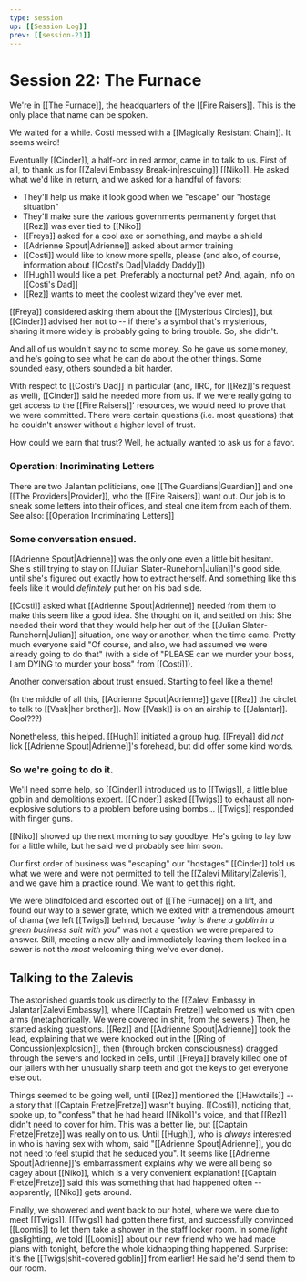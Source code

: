 ```yaml
---
type: session
up: [[Session Log]]
prev: [[session-21]]
---
```


# Session 22: The Furnace
We're in [[The Furnace]], the headquarters of the [[Fire Raisers]]. This is the only place that name can be spoken.

We waited for a while. Costi messed with a [[Magically Resistant Chain]]. It seems weird!

Eventually [[Cinder]], a half-orc in red armor, came in to talk to us. First of all, to thank us for [[Zalevi Embassy Break-in|rescuing]] [[Niko]]. He asked what we'd like in return, and we asked for a handful of favors:

* They'll help us make it look good when we "escape" our "hostage situation"
* They'll make sure the various governments permanently forget that [[Rez]] was ever tied to [[Niko]]
* [[Freya]] asked for a cool axe or something, and maybe a shield
* [[Adrienne Spout|Adrienne]] asked about armor training
* [[Costi]] would like to know more spells, please (and also, of course, information about [[Costi's Dad|Vladdy Daddy]])
* [[Hugh]] would like a pet. Preferably a nocturnal pet? And, again, info on [[Costi's Dad]]
* [[Rez]] wants to meet the coolest wizard they've ever met. 

[[Freya]] considered asking them about the [[Mysterious Circles]], but [[Cinder]] advised her not to -- if there's a symbol that's mysterious, sharing it more widely is probably going to bring trouble. So, she didn't.

And all of us wouldn't say no to some money. So he gave us some money, and he's going to see what he can do about the other things. Some sounded easy, others sounded a bit harder.

With respect to [[Costi's Dad]] in particular (and, IIRC, for [[Rez]]'s request as well), [[Cinder]] said he needed more from us. If we were really going to get access to the [[Fire Raisers]]' resources, we would need to prove that we were committed. There were certain questions (i.e. most questions) that he couldn't answer without a higher level of trust.

How could we earn that trust? Well, he actually wanted to ask us for a favor.

### Operation: Incriminating Letters

There are two Jalantan politicians, one [[The Guardians|Guardian]] and one [[The Providers|Provider]], who the [[Fire Raisers]] want out. Our job is to sneak some letters into their offices, and steal one item from each of them. See also: [[Operation Incriminating Letters]]

### Some conversation ensued.

[[Adrienne Spout|Adrienne]] was the only one even a little bit hesitant. She's still trying to stay on [[Julian Slater-Runehorn|Julian]]'s good side, until she's figured out exactly how to extract herself. And something like this feels like it would *definitely* put her on his bad side.

[[Costi]] asked what [[Adrienne Spout|Adrienne]] needed from them to make this seem like a good idea. She thought on it, and settled on this: She needed their word that they would help her out of the [[Julian Slater-Runehorn|Julian]] situation, one way or another, when the time came. Pretty much everyone said "Of course, and also, we had assumed we were already going to do that" (with a side of "PLEASE can we murder your boss, I am DYING to murder your boss" from [[Costi]]). 

Another conversation about trust ensued. Starting to feel like a theme! 

(In the middle of all this, [[Adrienne Spout|Adrienne]] gave [[Rez]] the circlet to talk to [[Vask|her brother]]. Now [[Vask]] is on an airship to [[Jalantar]]. Cool???)

Nonetheless, this helped. [[Hugh]] initiated a group hug. [[Freya]] did *not* lick [[Adrienne Spout|Adrienne]]'s forehead, but did offer some kind words.

### So we're going to do it.

We'll need some help, so [[Cinder]] introduced us to [[Twigs]], a little blue goblin and demolitions expert. [[Cinder]] asked [[Twigs]] to exhaust all non-explosive solutions to a problem before using bombs... [[Twigs]] responded with finger guns. 

[[Niko]] showed up the next morning to say goodbye. He's going to lay low for a little while, but he said we'd probably see him soon.

Our first order of business was "escaping" our "hostages" [[Cinder]] told us what we were and were not permitted to tell the [[Zalevi Military|Zalevis]], and we gave him a practice round. We want to get this right.

We were blindfolded and escorted out of [[The Furnace]] on a lift, and found our way to a sewer grate, which we exited with a tremendous amount of drama (we left [[Twigs]] behind, because *"why is there a goblin in a green business suit with you"* was not a question we were prepared to answer. Still, meeting a new ally and immediately leaving them locked in a sewer is not the *most* welcoming thing we've ever done). 

## Talking to the Zalevis

The astonished guards took us directly to the [[Zalevi Embassy in Jalantar|Zalevi Embassy]], where [[Captain Fretze]] welcomed us with open arms (metaphorically. We were covered in shit, from the sewers.) Then, he started asking questions. [[Rez]] and [[Adrienne Spout|Adrienne]] took the lead, explaining that we were knocked out in the [[Ring of Concussion|explosion]], then (through broken consciousness) dragged through the sewers and locked in cells, until [[Freya]] bravely killed one of our jailers with her unusually sharp teeth and got the keys to get everyone else out. 

Things seemed to be going well, until [[Rez]] mentioned the [[Hawktails]] -- a story that [[Captain Fretze|Fretze]] wasn't buying. [[Costi]], noticing that, spoke up, to "confess" that he had heard [[Niko]]'s voice, and that [[Rez]] didn't need to cover for him. This was a better lie, but [[Captain Fretze|Fretze]] was really on to us. Until [[Hugh]], who is *always* interested in who is having sex with whom, said "[[Adrienne Spout|Adrienne]], you do not need to feel stupid that he seduced you". It seems like [[Adrienne Spout|Adrienne]]'s embarrassment explains why we were all being so cagey about [[Niko]], which is a very convenient explanation! [[Captain Fretze|Fretze]] said this was something that had happened often -- apparently, [[Niko]] gets around.

Finally, we showered and went back to our hotel, where we were due to meet [[Twigs]]. [[Twigs]] had gotten there first, and successfully convinced [[Loomis]] to let them take a shower in the staff locker room. In some *light* gaslighting, we told [[Loomis]] about our new friend who we had made plans with tonight, before the whole kidnapping thing happened. Surprise: it's the [[Twigs|shit-covered goblin]] from earlier! He said he'd send them to our room.
